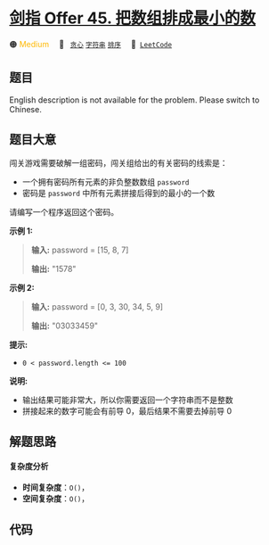 # [剑指 Offer 45. 把数组排成最小的数](https://leetcode.cn/problems/ba-shu-zu-pai-cheng-zui-xiao-de-shu-lcof)

🟠 <font color=#ffb800>Medium</font>&emsp; 🔖&ensp; [`贪心`](/leetcode/outline/tag/greedy.md) [`字符串`](/leetcode/outline/tag/string.md) [`排序`](/leetcode/outline/tag/sorting.md)&emsp; 🔗&ensp;[`LeetCode`](https://leetcode.cn/problems/ba-shu-zu-pai-cheng-zui-xiao-de-shu-lcof)

## 题目

English description is not available for the problem. Please switch to
Chinese.


## 题目大意

闯关游戏需要破解一组密码，闯关组给出的有关密码的线索是：

  * 一个拥有密码所有元素的非负整数数组 `password`
  * 密码是 `password` 中所有元素拼接后得到的最小的一个数

请编写一个程序返回这个密码。



**示例 1:**

> 
> 
> 
> 
> 
> **输入:** password = [15, 8, 7]
> 
> **输出:** "1578"

**示例  2:**

> 
> 
> 
> 
> 
> **输入:** password = [0, 3, 30, 34, 5, 9]
> 
> **输出:** "03033459"



**提示:**

  * `0 < password.length <= 100`

**说明:**

  * 输出结果可能非常大，所以你需要返回一个字符串而不是整数
  * 拼接起来的数字可能会有前导 0，最后结果不需要去掉前导 0




## 解题思路

#### 复杂度分析

- **时间复杂度**：`O()`，
- **空间复杂度**：`O()`，

## 代码

```javascript

```